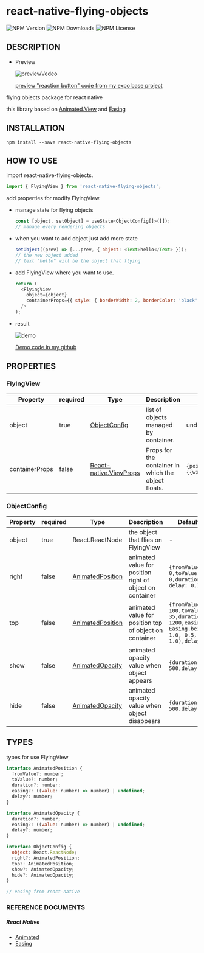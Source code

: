 # react-native-flying-objects

![NPM Version](https://img.shields.io/npm/v/react-native-flying-objects)
![NPM Downloads](https://img.shields.io/npm/dm/react-native-flying-objects)
![NPM License](https://img.shields.io/npm/l/react-native-flying-objects)



## DESCRIPTION

- Preview

  ![previewVedeo](./demo/preview.gif)

  [preview "reaction button" code from my expo base project](https://github.com/CCC-org/keewe-app/blob/main/src/components/emoticons/ReactIconButton.tsx)

flying objects package for react native

this library based on [Animated.View](#reference-documents) and [Easing](#reference-documents)

## INSTALLATION

`npm install --save react-native-flying-objects`

## HOW TO USE

import react-native-flying-objects.

```js
import { FlyingView } from 'react-native-flying-objects';
```

add properties for modify FlyingView.

- manage state for flying objects

  ```js
  const [object, setObject] = useState<ObjectConfig[]>([]);
  // manage every rendering objects
  ```

- when you want to add object just add more state

  ```js
  setObject((prev) => [...prev, { object: <Text>hello</Text> }]);
  // the new object added
  // text "hello" will be the object that flying
  ```

- add FlyingView where you want to use.

  ```js
  return (
    <FlyingView
      object={object}
      containerProps={{ style: { borderWidth: 2, borderColor: 'black' } }}
    />
  );
  ```

- result

  ![demo](./demo/demo.gif)

  [Demo code in my github](https://github.com/ysh4296/react-native-flying-objects/blob/main/dev/App.tsx)

## PROPERTIES

### FlyIngView

| Property       | required | Type                                                              | Description                                         | DefaultValue                                            |
| -------------- | -------- | ----------------------------------------------------------------- | --------------------------------------------------- | ------------------------------------------------------- |
| object         | true     | [ObjectConfig](#TYPES)                                            | list of objects managed by container.               | undefined                                               |
| containerProps | false    | [React-native.ViewProps](https://reactnative.dev/docs/view#props) | Props for the container in which the object floats. | `{pointerEvents:"none",style={{width:50,height:120}}} ` |

### ObjectConfig

| Property | required | Type                       | Description                                              | DefaultValue                                                                                      |
| -------- | -------- | -------------------------- | -------------------------------------------------------- | ------------------------------------------------------------------------------------------------- |
| object   | true     | React.ReactNode            | the object that flies on FlyingView                      | -                                                                                                 |
| right    | false    | [AnimatedPosition](#TYPES) | animated value for position right of object on container | `{fromValue: 0,toValue: 0,duration: 1200, delay: 0,}`                                             |
| top      | false    | [AnimatedPosition](#TYPES) | animated value for position top of object on container   | `{fromValue: 100,toValue: 35,duration: 1200,easing: Easing.bezier(0.5, 1.0, 0.5, 1.0),delay: 0,}` |
| show     | false    | [AnimatedOpacity](#TYPES)  | animated opacity value when object appears               | `{duration: 500,delay: 0,}`                                                                       |
| hide     | false    | [AnimatedOpacity](#TYPES)  | animated opacity value when object disappears            | `{duration: 500,delay: 0,}`                                                                       |

## TYPES

types for use FlyingView

```js
interface AnimatedPosition {
  fromValue?: number;
  toValue?: number;
  duration?: number;
  easing?: ((value: number) => number) | undefined;
  delay?: number;
}

interface AnimatedOpacity {
  duration?: number;
  easing?: ((value: number) => number) | undefined;
  delay?: number;
}

interface ObjectConfig {
  object: React.ReactNode;
  right?: AnimatedPosition;
  top?: AnimatedPosition;
  show?: AnimatedOpacity;
  hide?: AnimatedOpacity;
}

// easing from react-native
```

### REFERENCE DOCUMENTS

##### React Native

- [Animated](https://reactnative.dev/docs/animated)
- [Easing](https://reactnative.dev/docs/easing)
